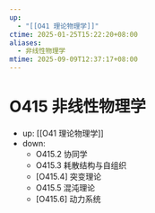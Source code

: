 ```yaml
---
up:
  - "[[O41 理论物理学]]"
ctime: 2025-01-25T15:22:20+08:00
aliases:
  - 非线性物理学
mtime: 2025-09-09T12:37:17+08:00
---
```


# O415 非线性物理学

- up: [[O41 理论物理学]]
- down:	
	- O415.2 协同学
	- O415.3 耗散结构与自组织
	- [O415.4] 突变理论
	- O415.5 混沌理论
	- [O415.6] 动力系统
	
